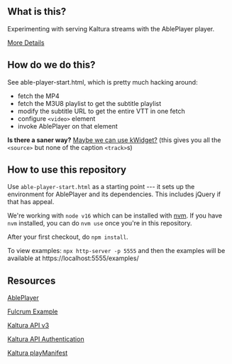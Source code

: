 ## What is this?

Experimenting with serving Kaltura streams with the AblePlayer player.

[More Details](https://docs.google.com/document/d/1han1awbukgrNy_2-D0Y6m0R2qmGSytTfBZdBq14hSQs/edit)

## How do we do this?

See able-player-start.html, which is pretty much hacking around:

* fetch the MP4
* fetch the M3U8 playlist to get the subtitle playlist
* modify the subtitle URL to get the entire VTT in one fetch
* configure `<video>` element
* invoke AblePlayer on that element

**Is there a saner way?** [Maybe we can use kWidget?](http://player.kaltura.com/docs/index.php?path=getSources) (this gives you all the `<source>` but none of the caption `<track>`s)

## How to use this repository

Use `able-player-start.html` as a starting point --- it sets up the environment for AblePlayer and its dependencies. This includes jQuery if that has appeal.

We're working with `node v16` which can be installed with [nvm](https://github.com/nvm-sh/nvm/blob/master/README.md). If you have `nvm` installed, you can do `nvm use` once you're in this repository.

After your first checkout, do `npm install`.

To view examples: `npx http-server -p 5555` and then the examples will be available at https://localhost:5555/examples/

## Resources

[AblePlayer](https://github.com/ableplayer/ableplayer)

[Fulcrum Example](https://www.fulcrum.org/concern/file_sets/pk02cc67p?locale=en)

[Kaltura API v3](https://www.kaltura.com/api_v3/testmeDoc/)

[Kaltura API Authentication](https://developer.kaltura.com/api-docs/VPaaS-API-Getting-Started/Kaltura_API_Authentication_and_Security.html)

[Kaltura playManifest](https://developer.kaltura.com/api-docs/Deliver-and-Distribute-Media/playManifest-streaming-api.html)

